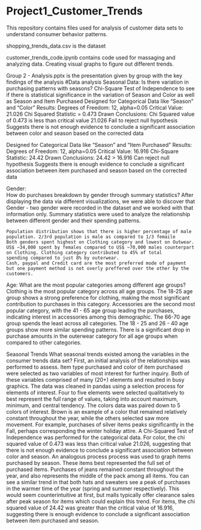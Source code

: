 # Project1_Customer_Trends
This repository contains files used for analysis of customer data sets to understand consumer behavior patterns.

shopping_trends_data.csv is the dataset

customer_trends_code.ipynb contains code used for massaging and analyzing data. Creating visual graphs to figure out different trends.

Group 2 - Analysis.pptx is the presentation given by group with the key findings of the analysis
#Data analysis 
Seasonal Data: 
  Is there variation in purchasing patterns with seasons? 
    Chi-Square Test of Independence to see if there is statistical significance in the variation of Season and Color as well as Season and Item             Purchased
    Designed for Categorical Data like “Season” and “Color” 
      Results: 
      Degrees of Freedom: 12, alpha=0.05
      Critical Value: 21.026
      Chi Squared Statistic = 0.473
      Drawn Conclusions: 
      Chi Squared value of 0.473 is less than critical value 21.026
      Fail to reject null hypothesis
      Suggests there is not enough evidence to conclude a significant association between color and season based on the corrected data

  Designed for Categorical Data like “Season” and “Item Purchased” 
      Results: 
      Degrees of Freedom: 12, alpha=0.05
      Critical Value: 16.916
      Chi-Square Statistic: 24.42
      Drawn Conclusions: 
      24.42 > 16.916
      Can reject null hypothesis
      Suggests there is enough evidence to conclude a significant association between item purchased and season based on the corrected data 
      

Gender:  
  How do purchases breakdown by gender through summary statistics? 
    After displaying the data via different visualizations, we were able to discover that 
    Gender - two gender were recorded in the dataset and we worked with that information only. 
    Summary statistics were used to analyze the relationship between different gender and their spending patterns.

    Population distribution shows that there is higher percentage of male population. 2/3rd population is male as compared to 1/3 femaile
    Both genders spent highest on Clothing category and lowest on Outwear. 
    US$ ~34,000 spent by females compared to US$ ~70,000 males counterpart on Clothing. Clothing category contributed to 45% of total 
    spending compared to just 8% by outerwear.
    Cash, paypal and Credit card are the most preferred mode of payment but one payment method is not overly preffered over the other by the customers.

Age: 
  What are the most popular categories among different age groups?
     Clothing is the most popular category across all age groups.
     The 18-25 age group shows a strong preference for clothing, making the most significant contribution to purchases in this category.
     Accessories are the second most popular category, with the 41 - 65 age group leading the purchases, indicating interest in accessories among this demographic.
     The 66-70 age group spends the least across all categories.
     The 18 - 25 and 26 - 40 age groups show more similar spending patterns.
     There is a significant drop in purchase amounts in the outerwear category for all age groups when compared to other categories.

Seasonal Trends
What seasonal trends existed among the variables in the consumer trends data set?
First, an initial analysis of the relationships was performed to assess. Item type purchased and color of item purchased were selected as two variables of most interest for further inquiry. Both of these variables comprised of many (20+) elements and resulted in busy graphics. The data was cleaned in pandas using a selection process for elements of interest. Four to five elements were selected qualitatively to best represent the full range of values, taking into account maximum, minimum, and central tendency. The colors data was paired down to 5 colors of interest. Brown is an example of a color that remained relatively constant throughout the year, while the others selected saw more movement. For example, purchases of silver items peaks significantly in the Fall, perhaps corresponding the winter holiday attire. A Chi-Squared Test of Independence was performed for the categorical data. For color, the chi squared value of 0.473 was less than critical value 21.026, suggesting that there is not enough evidence to conclude a significant association between color and season.
An analogous process process was used to graph items purchased by season. These items best represented the full set of purchased items. Purchases of jeans remained constant throughout the year, and also represents the middle of the pack among all items. You can see a similar trend in that both hats and sweaters see a peak of purchases in the warmer time of the year (spring and summer respectively). This would seem counterintuitive at first, but malls typically offer clearance sales after peak season for items which could explain this trend. For items, the chi squared value of 24.42 was greater than the critical value of 16.916, suggesting there is enough evidence to conclude a significant association between item purchased and season.





